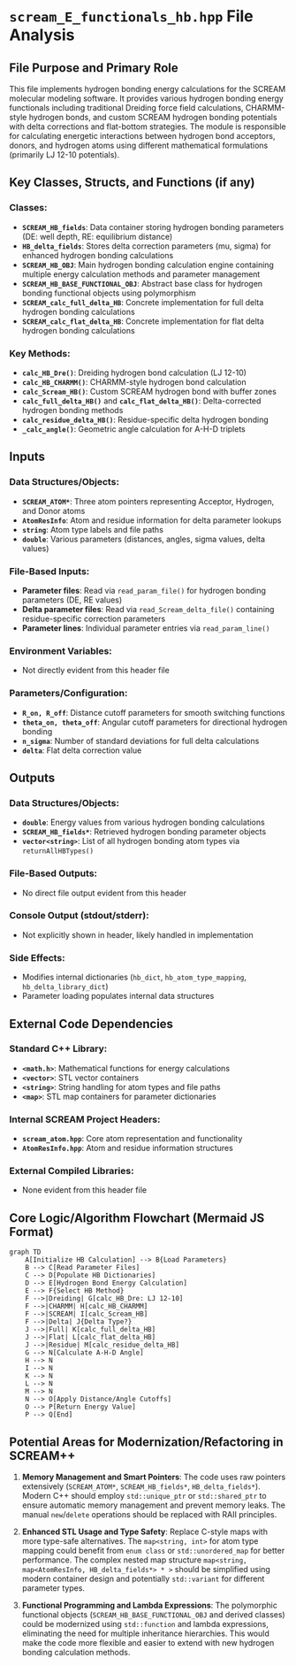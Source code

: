 # `scream_E_functionals_hb.hpp` File Analysis

## File Purpose and Primary Role

This file implements hydrogen bonding energy calculations for the SCREAM molecular modeling software. It provides various hydrogen bonding energy functionals including traditional Dreiding force field calculations, CHARMM-style hydrogen bonds, and custom SCREAM hydrogen bonding potentials with delta corrections and flat-bottom strategies. The module is responsible for calculating energetic interactions between hydrogen bond acceptors, donors, and hydrogen atoms using different mathematical formulations (primarily LJ 12-10 potentials).

## Key Classes, Structs, and Functions (if any)

### Classes:

- **`SCREAM_HB_fields`**: Data container storing hydrogen bonding parameters (DE: well depth, RE: equilibrium distance)
- **`HB_delta_fields`**: Stores delta correction parameters (mu, sigma) for enhanced hydrogen bonding calculations
- **`SCREAM_HB_OBJ`**: Main hydrogen bonding calculation engine containing multiple energy calculation methods and parameter management
- **`SCREAM_HB_BASE_FUNCTIONAL_OBJ`**: Abstract base class for hydrogen bonding functional objects using polymorphism
- **`SCREAM_calc_full_delta_HB`**: Concrete implementation for full delta hydrogen bonding calculations
- **`SCREAM_calc_flat_delta_HB`**: Concrete implementation for flat delta hydrogen bonding calculations

### Key Methods:

- **`calc_HB_Dre()`**: Dreiding hydrogen bond calculation (LJ 12-10)
- **`calc_HB_CHARMM()`**: CHARMM-style hydrogen bond calculation
- **`calc_Scream_HB()`**: Custom SCREAM hydrogen bond with buffer zones
- **`calc_full_delta_HB()`** and **`calc_flat_delta_HB()`**: Delta-corrected hydrogen bonding methods
- **`calc_residue_delta_HB()`**: Residue-specific delta hydrogen bonding
- **`_calc_angle()`**: Geometric angle calculation for A-H-D triplets

## Inputs

### Data Structures/Objects:

- **`SCREAM_ATOM*`**: Three atom pointers representing Acceptor, Hydrogen, and Donor atoms
- **`AtomResInfo`**: Atom and residue information for delta parameter lookups
- **`string`**: Atom type labels and file paths
- **`double`**: Various parameters (distances, angles, sigma values, delta values)

### File-Based Inputs:

- **Parameter files**: Read via `read_param_file()` for hydrogen bonding parameters (DE, RE values)
- **Delta parameter files**: Read via `read_Scream_delta_file()` containing residue-specific correction parameters
- **Parameter lines**: Individual parameter entries via `read_param_line()`

### Environment Variables:

- Not directly evident from this header file

### Parameters/Configuration:

- **`R_on, R_off`**: Distance cutoff parameters for smooth switching functions
- **`theta_on, theta_off`**: Angular cutoff parameters for directional hydrogen bonding
- **`n_sigma`**: Number of standard deviations for full delta calculations
- **`delta`**: Flat delta correction value

## Outputs

### Data Structures/Objects:

- **`double`**: Energy values from various hydrogen bonding calculations
- **`SCREAM_HB_fields*`**: Retrieved hydrogen bonding parameter objects
- **`vector<string>`**: List of all hydrogen bonding atom types via `returnAllHBTypes()`

### File-Based Outputs:

- No direct file output evident from this header

### Console Output (stdout/stderr):

- Not explicitly shown in header, likely handled in implementation

### Side Effects:

- Modifies internal dictionaries (`hb_dict`, `hb_atom_type_mapping`, `hb_delta_library_dict`)
- Parameter loading populates internal data structures

## External Code Dependencies

### Standard C++ Library:

- **`<math.h>`**: Mathematical functions for energy calculations
- **`<vector>`**: STL vector containers
- **`<string>`**: String handling for atom types and file paths
- **`<map>`**: STL map containers for parameter dictionaries

### Internal SCREAM Project Headers:

- **`scream_atom.hpp`**: Core atom representation and functionality
- **`AtomResInfo.hpp`**: Atom and residue information structures

### External Compiled Libraries:

- None evident from this header file

## Core Logic/Algorithm Flowchart (Mermaid JS Format)

```mermaid
graph TD
    A[Initialize HB Calculation] --> B{Load Parameters}
    B --> C[Read Parameter Files]
    C --> D[Populate HB Dictionaries]
    D --> E[Hydrogen Bond Energy Calculation]
    E --> F{Select HB Method}
    F -->|Dreiding| G[calc_HB_Dre: LJ 12-10]
    F -->|CHARMM| H[calc_HB_CHARMM]
    F -->|SCREAM| I[calc_Scream_HB]
    F -->|Delta| J{Delta Type?}
    J -->|Full| K[calc_full_delta_HB]
    J -->|Flat| L[calc_flat_delta_HB]
    J -->|Residue| M[calc_residue_delta_HB]
    G --> N[Calculate A-H-D Angle]
    H --> N
    I --> N
    K --> N
    L --> N
    M --> N
    N --> O[Apply Distance/Angle Cutoffs]
    O --> P[Return Energy Value]
    P --> Q[End]
```

## Potential Areas for Modernization/Refactoring in SCREAM++

1. **Memory Management and Smart Pointers**: The code uses raw pointers extensively (`SCREAM_ATOM*`, `SCREAM_HB_fields*`, `HB_delta_fields*`). Modern C++ should employ `std::unique_ptr` or `std::shared_ptr` to ensure automatic memory management and prevent memory leaks. The manual `new`/`delete` operations should be replaced with RAII principles.

2. **Enhanced STL Usage and Type Safety**: Replace C-style maps with more type-safe alternatives. The `map<string, int>` for atom type mapping could benefit from `enum class` or `std::unordered_map` for better performance. The complex nested map structure `map<string, map<AtomResInfo, HB_delta_fields*> * >` should be simplified using modern container design and potentially `std::variant` for different parameter types.

3. **Functional Programming and Lambda Expressions**: The polymorphic functional objects (`SCREAM_HB_BASE_FUNCTIONAL_OBJ` and derived classes) could be modernized using `std::function` and lambda expressions, eliminating the need for multiple inheritance hierarchies. This would make the code more flexible and easier to extend with new hydrogen bonding calculation methods.
